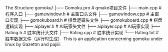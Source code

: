 The Structure
gomoku/
├── Gomoku.pro       # qmake项目文件
├── main.cpp         # 程序入口
├── gamewindow.h     # 主窗口头文件
├── gamewindow.cpp   # 主窗口实现
├── gomokuboard.h    # 棋盘逻辑头文件
├── gomokuboard.cpp  # 棋盘逻辑实现
├── aiplayer.h       # AI玩家头文件
├── aiplayer.cpp     # AI玩家实现
├── Rating.h         # 胜率统计头文件
├── Rating.cpp       # 胜率统计实现
└── Rating.txt       # 胜率数据文件（运行时生成）
This is an application concerning gomoku under linux by Gazettm and pajiiii
